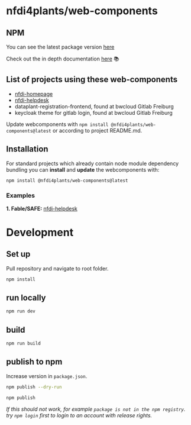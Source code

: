 # nfdi4plants/web-components

## NPM

You can see the latest package version [here](https://www.npmjs.com/package/@nfdi4plants/web-components)

Check out the in depth documentation [here](https://nfdi4plants.github.io/web-components-docs/) :books:

## List of projects using these web-components

- [nfdi-homepage](https://github.com/nfdi4plants/nfdi4plants.github.io)
- [nfdi-helpdesk](https://github.com/Freymaurer/nfdi-helpdesk)
- dataplant-registration-frontend, found at bwcloud Gitlab Freiburg
- keycloak theme for gitlab login, found at bwcloud Gitlab Freiburg 

Update webcomponents with ```npm install @nfdi4plants/web-components@latest``` or according to project README.md.


## Installation

For standard projects which already contain node module dependency bundling you can **install** and **update** the webcomponents with:

```bash
npm install @nfdi4plants/web-components@latest
```

### Examples

**1. Fable/SAFE:** [nfdi-helpdesk](https://github.com/Freymaurer/nfdi-helpdesk/blob/main/src/Client/nfdi-webcomponents.fs)

# Development

## Set up

Pull repository and navigate to root folder.

```bash
npm install
```

## run locally

```bash
npm run dev
```

## build

```bash
npm run build
```

## publish to npm 

Increase version in `package.json`.

```bash
npm publish --dry-run
```

```bash
npm publish
```

_If this should not work, for example `package is not in the npm registry`. try `npm login` first to login to an account with release rights._
